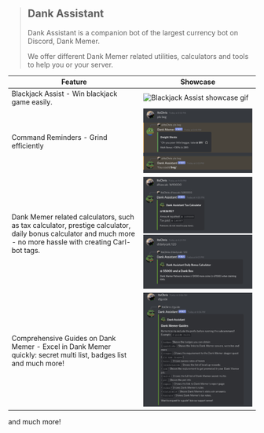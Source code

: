 > ## Dank Assistant
> Dank Assistant is a companion bot of the largest currency bot on Discord, Dank Memer.
>
> We offer different Dank Memer related utilities, calculators and tools to help you or your server.

| Feature                                                                                                                                                         | Showcase                                                                                                                                                                                                                                   |
|-----------------------------------------------------------------------------------------------------------------------------------------------------------------|--------------------------------------------------------------------------------------------------------------------------------------------------------------------------------------------------------------------------------------------|
| Blackjack Assist - Win blackjack game easily.                                                                                                                   | ![Blackjack Assist showcase gif](https://raw.githubusercontent.com/Dank-Assistant/topgg-description/main/bjassist-showcase.gif)                                                                                                            |
| Command Reminders - Grind efficiently                                                                                                                           | ![Command Reminders showcase image](https://raw.githubusercontent.com/Dank-Assistant/topgg-description/main/command-reminder-showcase.png)                                                                                                 |
| Dank Memer related calculators, such as tax calculator, prestige calculator, daily bonus calculator and much more - no more hassle with creating Carl-bot tags. | ![Taxcalc showcase image](https://raw.githubusercontent.com/Dank-Assistant/topgg-description/main/tc-showcase.jpg)<br>![Dailycalc showcase image](https://raw.githubusercontent.com/Dank-Assistant/topgg-description/main/dc-showcase.jpg) |
| Comprehensive Guides on Dank Memer - Excel in Dank Memer quickly: secret multi list, badges list and much more!                                                 | ![Guide showcase image](https://raw.githubusercontent.com/Dank-Assistant/topgg-description/main/guide-showcase.jpg)                                                                                                                        |

and much more!
